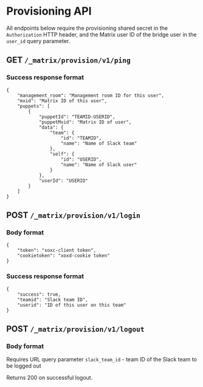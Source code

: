 # Provisioning API

All endpoints below require the provisioning shared secret in the `Authorization` HTTP header, and the Matrix user ID of the bridge user in the `user_id` query parameter.

## GET `/_matrix/provision/v1/ping`

### Success response format

```
{
    "management_room": "Management room ID for this user",
    "mxid": "Matrix ID of this user",
    "puppets": [
        {
            "puppetId": "TEAMID-USERID",
            "puppetMxid": "Matrix ID of user",
            "data": {
                "team": {
                    "id": "TEAMID",
                    "name": "Name of Slack team"
                },
                "self": {
                    "id": "USERID",
                    "name": "Name of Slack user"
                }
            },
            "userId": "USERID"
        }
    ]
}
```

## POST `/_matrix/provision/v1/login`

### Body format

```
{
    "token": "xoxc-client token",
    "cookietoken": "xoxd-cookie token"
}
```

### Success response format

```
{
    "success": true,
    "teamid": "Slack team ID",
    "userid": "ID of this user on this team"
}
```

## POST `/_matrix/provision/v1/logout`

### Body format

Requires URL query parameter `slack_team_id` - team ID of the Slack team to be logged out

Returns 200 on successful logout.
